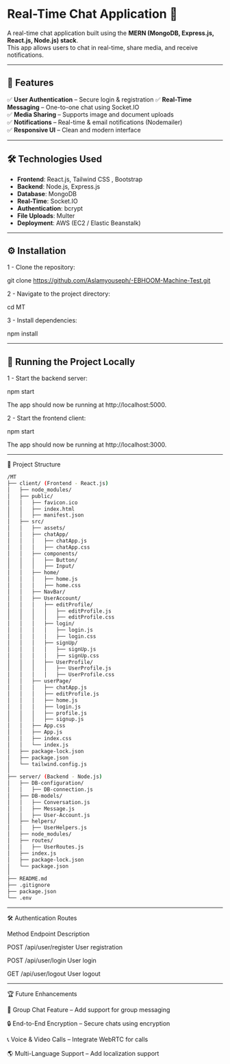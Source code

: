 # Real-Time Chat Application 🚀  

A real-time chat application built using the **MERN (MongoDB, Express.js, React.js, Node.js) stack**.  
This app allows users to chat in real-time, share media, and receive notifications.

---

## 📌 Features  
✅ **User Authentication** – Secure login & registration
✅ **Real-Time Messaging** – One-to-one chat using Socket.IO  
✅ **Media Sharing** – Supports image and document uploads  
✅ **Notifications** – Real-time & email notifications (Nodemailer)  
✅ **Responsive UI** – Clean and modern interface  

---

## 🛠️ Technologies Used  
- **Frontend**: React.js, Tailwind CSS , Bootstrap
- **Backend**: Node.js, Express.js  
- **Database**: MongoDB  
- **Real-Time**: Socket.IO  
- **Authentication**: bcrypt  
- **File Uploads**: Multer 
- **Deployment**: AWS (EC2 / Elastic Beanstalk)  

---

##  ⚙️ Installation
1 - Clone the repository:

git clone https://github.com/Aslamyouseph/-EBHOOM-Machine-Test.git

2 - Navigate to the project directory:

cd MT

3 - Install dependencies:

npm install

---

##  🚀 Running the Project Locally
1 - Start the backend server:

npm start

The app should now be running at http://localhost:5000.

2 - Start the frontend client:

npm start

The app should now be running at http://localhost:3000.

---

📂 Project Structure


```bash
/MT
├── client/ (Frontend - React.js)
│   ├── node_modules/
│   ├── public/
│   │   ├── favicon.ico
│   │   ├── index.html
│   │   ├── manifest.json
│   ├── src/
│   │   ├── assets/
│   │   ├── chatApp/
│   │   │   ├── chatApp.js
│   │   │   ├── chatApp.css
│   │   ├── components/
│   │   │   ├── Button/
│   │   │   ├── Input/
│   │   ├── home/
│   │   │   ├── home.js
│   │   │   ├── home.css
│   │   ├── NavBar/
│   │   ├── UserAccount/
│   │   │   ├── editProfile/
│   │   │   │   ├── editProfile.js
│   │   │   │   ├── editProfile.css
│   │   │   ├── login/
│   │   │   │   ├── login.js
│   │   │   │   ├── login.css
│   │   │   ├── signUp/
│   │   │   │   ├── signUp.js
│   │   │   │   ├── signUp.css
│   │   │   ├── UserProfile/
│   │   │   │   ├── UserProfile.js
│   │   │   │   ├── UserProfile.css
│   │   ├── userPage/
│   │   │   ├── chatApp.js
│   │   │   ├── editProfile.js
│   │   │   ├── home.js
│   │   │   ├── login.js
│   │   │   ├── profile.js
│   │   │   ├── signup.js
│   │   ├── App.css
│   │   ├── App.js
│   │   ├── index.css
│   │   └── index.js
│   ├── package-lock.json
│   ├── package.json
│   └── tailwind.config.js
│
├── server/ (Backend - Node.js)
│   ├── DB-configuration/
│   │   ├── DB-connection.js
│   ├── DB-models/
│   │   ├── Conversation.js
│   │   ├── Message.js
│   │   ├── User-Account.js
│   ├── helpers/
│   │   ├── UserHelpers.js
│   ├── node_modules/
│   ├── routes/
│   │   ├── UserRoutes.js
│   ├── index.js
│   ├── package-lock.json
│   └── package.json
│
├── README.md
├── .gitignore
├── package.json
└── .env
```



---

🛠️ Authentication Routes


Method	         Endpoint	                 Description

POST	           /api/user/register	       User registration

POST	           /api/user/login	         User login

GET	             /api/user/logout	         User logout


---


🏆 Future Enhancements

🚀 Group Chat Feature – Add support for group messaging

🔒 End-to-End Encryption – Secure chats using encryption

📞 Voice & Video Calls – Integrate WebRTC for calls

🌎 Multi-Language Support – Add localization support











